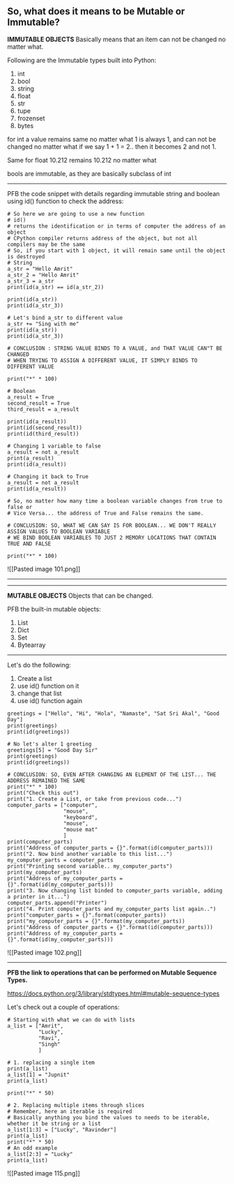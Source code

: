 ## So, what does it means to be Mutable or Immutable?
**IMMUTABLE OBJECTS** 
Basically means that an item can not be changed no matter what.

Following are the Immutable types built into Python:
1. int
2. bool
3. string
4. float
5. str
6. tupe
7. frozenset
8. bytes

for int
a value remains same no matter what
1 is always 1, and can not be changed no matter what
if we say 1 + 1 = 2.. then it becomes 2 and not 1.

Same for float
10.212 remains 10.212 no matter what

bools are immutable, as they are basically subclass of int

***
PFB the code snippet with details regarding immutable string and boolean using id() function to check the address:
```
# So here we are going to use a new function
# id()
# returns the identification or in terms of computer the address of an object
# CPython compiler returns address of the object, but not all compilers may be the same
# So, if you start with 1 object, it will remain same until the object is destroyed
# String
a_str = "Hello Amrit"
a_str_2 = "Hello Amrit"
a_str_3 = a_str
print(id(a_str) == id(a_str_2))

print(id(a_str))
print(id(a_str_3))

# Let's bind a_str to different value
a_str += "Sing with me"
print(id(a_str))
print(id(a_str_3))

# CONCLUSION : STRING VALUE BINDS TO A VALUE, and THAT VALUE CAN"T BE CHANGED
# WHEN TRYING TO ASSIGN A DIFFERENT VALUE, IT SIMPLY BINDS TO DIFFERENT VALUE

print("*" * 100)

# Boolean
a_result = True
second_result = True
third_result = a_result

print(id(a_result))
print(id(second_result))
print(id(third_result))

# Changing 1 variable to false
a_result = not a_result
print(a_result)
print(id(a_result))

# Changing it back to True
a_result = not a_result
print(id(a_result))

# So, no matter how many time a boolean variable changes from true to false or
# Vice Versa... the address of True and False remains the same.

# CONCLUSION: SO, WHAT WE CAN SAY IS FOR BOOLEAN... WE DON'T REALLY ASSIGN VALUES TO BOOLEAN VARIABLE
# WE BIND BOOLEAN VARIABLES TO JUST 2 MEMORY LOCATIONS THAT CONTAIN TRUE AND FALSE

print("*" * 100)

```

![[Pasted image 101.png]]

***
***

**MUTABLE OBJECTS**
Objects that can be changed.

PFB the built-in mutable objects:
1. List
2. Dict
3. Set
4. Bytearray

***
Let's do the following:
1. Create a list 
2. use id() function on it
3. change that list
4. use id() function again

```
greetings = ["Hello", "Hi", "Hola", "Namaste", "Sat Sri Akal", "Good Day"]
print(greetings)
print(id(greetings))

# No let's alter 1 greeting
greetings[5] = "Good Day Sir"
print(greetings)
print(id(greetings))

# CONCLUSION: SO, EVEN AFTER CHANGING AN ELEMENT OF THE LIST... THE ADDRESS REMAINED THE SAME
print("*" * 100)
print("Check this out")
print("1. Create a List, or take from previous code...")
computer_parts = ["computer",
                  "mouse",
                  "keyboard",
                  "mouse",
                  "mouse mat"
                  ]
print(computer_parts)
print("Address of computer_parts = {}".format(id(computer_parts)))
print("2. Now bind another variable to this list...")
my_computer_parts = computer_parts
print("Printing second variable.. my_computer_parts")
print(my_computer_parts)
print("Address of my_computer_parts = {}".format(id(my_computer_parts)))
print("3. Now changing list binded to computer_parts variable, adding a printer in it...")
computer_parts.append("Printer")
print("4. Print computer_parts and my_computer_parts list again..")
print("computer_parts = {}".format(computer_parts))
print("my_computer_parts = {}".format(my_computer_parts))
print("Address of computer_parts = {}".format(id(computer_parts)))
print("Address of my_computer_parts = {}".format(id(my_computer_parts)))

```
![[Pasted image 102.png]]

***
**PFB the link to operations that can be performed on Mutable Sequence Types.**

https://docs.python.org/3/library/stdtypes.html#mutable-sequence-types

Let's check out a couple of operations:
```
# Starting with what we can do with lists
a_list = ["Amrit",
          "Lucky",
          "Ravi",
          "Singh"
          ]

# 1. replacing a single item
print(a_list)
a_list[1] = "Jupnit"
print(a_list)

print("*" * 50)

# 2. Replacing multiple items through slices
# Remember, here an iterable is required
# Basically anything you bind the values to needs to be iterable, whether it be string or a list
a_list[1:3] = ["Lucky", "Ravinder"]
print(a_list)
print("*" * 50)
# An odd example
a_list[2:3] = "Lucky"
print(a_list)

```

![[Pasted image 115.png]]

